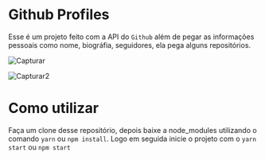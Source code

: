 # Github Profiles

Esse é um projeto feito com a API do `Github` além de pegar as informações pessoais como nome, biográfia, seguidores, ela pega alguns repositórios.

![Capturar](https://user-images.githubusercontent.com/75694617/126851616-70ce6339-511b-470e-8aab-fa650c13cae1.PNG)

![Capturar2](https://user-images.githubusercontent.com/75694617/126851666-e0b0fe68-0e9d-4cae-b1d9-90d6e45d7818.PNG)

# Como utilizar

Faça um clone desse repositório, depois baixe a node_modules utilizando o comando `yarn` ou `npm install`. Logo em seguida inicie o projeto com o `yarn start` ou `npm start`
